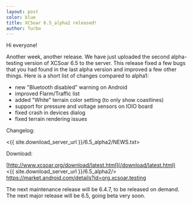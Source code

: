 ```yaml
---
layout: post
color: blue
title: XCSoar 6.5_alpha2 released!
author: Turbo
---
```

Hi everyone!

Another week, another release. We have just uploaded the second alpha-testing
version of XCSoar 6.5 to the server. This release fixed a few bugs that you had
found in the last alpha version and improved a few other things. Here is a short
list of changes compared to alpha1:

* new "Bluetooth disabled" warning on Android
* improved Flarm/Traffic list
* added "White" terrain color setting (to only show coastlines)
* support for pressure and voltage sensors on IOIO board
* fixed crash in devices dialog
* fixed terrain rendering issues

Changelog:

 <{{ site.download_server_url }}/6.5_alpha2/NEWS.txt>

Download:

 [http://www.xcsoar.org/download/latest.html](/download/latest.html)  
 <{{ site.download_server_url }}/6.5_alpha2/>  
 <https://market.android.com/details?id=org.xcsoar.testing>

The next maintenance release will be 6.4.7, to be released on demand.  
The next major release will be 6.5, going beta very soon.
